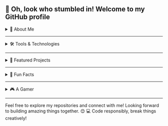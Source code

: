 ## 👋 Oh, look who stumbled in! Welcome to my GitHub profile

<details>
  <summary> 🌟 About Me</summary>

- 🌱 **Currently Exploring:** KMP Development, mastering the lifecycle of MLOPS, Spring Boot, and other exciting technologies.  
- 🔭 **Currently Working On:**  **ExpertForms:** A proactive approach to content moderation powered by AI.  
- 💬 **Ask Me About:** : **JavaScript**, **Python**, **React**, **Remix-Run** and more.  
- 📫 **How to Reach Me:** : Connect on [LinkedIn](https://www.linkedin.com/in/moses-imbahale).
- 👯 **Looking to Collaborate On:**  
  - **[ExpertForms](https://github.com/mosesimbahale0/ExpertForms):** AI-powered content moderation for healthier online spaces.  
  - **[AutonomousKeep](https://github.com/mosesimbahale0/AutonomousKeep):** Streamlining research with innovation.
</details>

---

<details>
  <summary> 🛠️ Tools & Technologies</summary>

**Languages:**  
Python, TypeScript, Java  

**Frameworks & Libraries:**  
React, Remix-Run, Flask, FastAPI, Express, TensorFlow, Spring  

**Tools:**  
([SpaceBox Theme](https://marketplace.visualstudio.com/items?itemName=SpaceBox.spacebox-theme))  

</details>

---

<details>
  <summary> 🚀 Featured Projects</summary>

### **[AutonomousKeep](https://github.com/mosesimbahale0/AutonomousKeep)**  
A project streamlining research.  

### **[ExpertForms](https://github.com/mosesimbahale0/ExpertForms)**  
An AI-powered content moderation system to foster healthier online interactions.  

</details>

---

<details>
  <summary> 🎉 Fun Facts</summary>

- 🏍️ **MotoGP Enthusiast:**  
  Nothing beats the thrill of high-speed bikes!  

- ⚡ **Obsessed With Opening Cinematics:**  
  I love epic gaming intros! Here are some of my favorites:  
  - [The Elder Scrolls](https://youtu.be/y7Ulq5dvTpo?si=hxSWH1MZbA8QaIfA)  
  - [StarCraft II: Wings of Liberty](https://youtu.be/O7hgjuFfn3A)  

</details>

---

<details>
  <summary> 🎮 A Gamer</summary>

- [PUBG](https://pubg.com/en/main)  
- [Mortal Kombat](https://www.mortalkombat.com/en-us)  
- [Need for Speed](https://www.ea.com/games/need-for-speed)  
- [FIFA](https://www.ea.com/games/fifa)
- [Billards](https://play.google.com/store/apps/details?id=com.xs.pooltd&pcampaignid=web_share)) 

Got a collection of games or opening cinematics? Let’s connect and exchange notes! 😊  

</details>

---

Feel free to explore my repositories and connect with me! Looking forward to building amazing things together. 😊  💻 Code responsibly, break things creatively!
